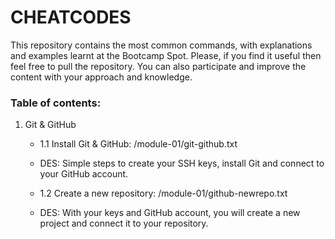 # CHEATCODES
This repository contains the most common commands, with explanations and examples learnt at the Bootcamp Spot. Please, if you find it useful then feel free to pull the repository. You can also participate and improve the content with your approach and knowledge.

### Table of contents: 

1. Git & GitHub
    * 1.1 Install Git & GitHub: /module-01/git-github.txt
    * DES: Simple steps to create your SSH keys, install Git and connect to your GitHub account.

    * 1.2 Create a new repository: /module-01/github-newrepo.txt
    * DES: With your keys and GitHub account, you will create a new project and connect it to your repository.